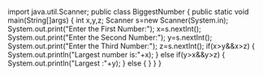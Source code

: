 import java.util.Scanner;
public class BiggestNumber
{
	public static void main(String[]args)
	{
		int x,y,z;
		Scanner s=new Scanner(System.in);
		System.out.print("Enter the First Number:");
		x=s.nextInt();
		System.out.print("Enter the Second Number:");
		y=s.nextInt();
		System.out.print("Enter the Third Number:");
		z=s.nextInt();
		if(x>y&&x>z)
		{
			System.out.println("Largest number is:"+x);
		}
		else if(y>x&&y>z)
		{
			System.out.println("Largest :"+y);
		}
		else
		{
		}
	}
}
